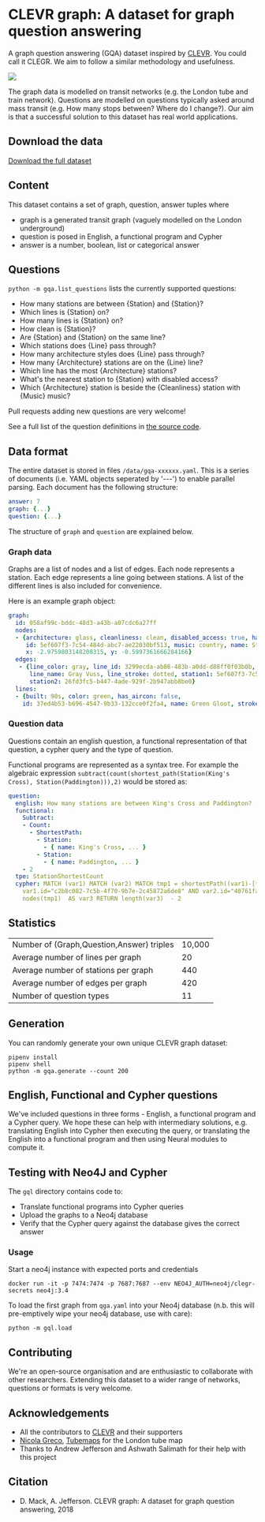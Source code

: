 # CLEVR graph: A dataset for graph question answering

A graph question answering (GQA) dataset inspired by [CLEVR](https://cs.stanford.edu/people/jcjohns/clevr/). You could call it CLEGR. We aim to follow a similar methodology and usefulness.

<img src="https://raw.githubusercontent.com/davidsketchdeck/clevr-graph/master/assets/example2_qa.png"/>

The graph data is modelled on transit networks (e.g. the London tube and train network). Questions are modelled on questions typically asked around mass transit (e.g. How many stops between? Where do I change?). Our aim is that a successful solution to this dataset has real world applications.

## Download the data

[Download the full dataset](https://drive.google.com/open?id=1r2BS07_2lB25Vlo6a9HiafewTGENmI80)

## Content

This dataset contains a set of graph, question, answer tuples where
- graph is a generated transit graph (vaguely modelled on the London underground)
- question is posed in English, a functional program and Cypher
- answer is a number, boolean, list or categorical answer

## Questions

`python -m gqa.list_questions` lists the currently supported questions:

 - How many stations are between {Station} and {Station}?
 - Which lines is {Station} on?
 - How many lines is {Station} on?
 - How clean is {Station}?
 - Are {Station} and {Station} on the same line?
 - Which stations does {Line} pass through?
 - How many architecture styles does {Line} pass through?
 - How many {Architecture} stations are on the {Line} line?
 - Which line has the most {Architecture} stations?
 - What's the nearest station to {Station} with disabled access?
 - Which {Architecture} station is beside the {Cleanliness} station with {Music} music?

Pull requests adding new questions are very welcome!

See a full list of the question definitions in [the source code](https://github.com/Octavian-ai/clevr-graph/blob/master/gqa/questions.py).

## Data format

The entire dataset is stored in files `/data/gqa-xxxxxx.yaml`. This is a series of documents (i.e. YAML objects seperated by '---') to enable parallel parsing. Each document has the following structure: 

```yaml
answer: 7
graph: {...}
question: {...}

```

The structure of `graph` and `question` are explained below.


### Graph data

Graphs are a list of nodes and a list of edges. Each node represents a station. Each edge represents a line going between stations. A list of the different lines is also included for convenience.

Here is an example graph object:
```yaml
graph:
  id: 058af99c-bddc-48d3-a43b-a07cdc6a27ff
  nodes:
  - {architecture: glass, cleanliness: clean, disabled_access: true, has_rail: false, 
     id: 5ef607f3-7c54-484d-abc7-ae22030bf513, music: country, name: Stub Grove, size: small, 
     x: -2.9759803148208315, y: -0.5997361666284166}
  edges:
   - {line_color: gray, line_id: 3299ecda-ab86-483b-a0dd-d88ff0f03b0b,
      line_name: Gray Vuss, line_stroke: dotted, station1: 5ef607f3-7c54-484d-abc7-ae22030bf513,
      station2: 26fd3fc5-b447-4ade-929f-2b947abb8be0}
  lines:
  - {built: 90s, color: green, has_aircon: false,
    id: 37ed4b53-b696-4547-9b33-132cce0f2fa4, name: Green Gloot, stroke: dotted}
```


### Question data

Questions contain an english question, a functional representation of that question, a cypher query and the type of question.

Functional programs are represented as a syntax tree. For example the algebraic expression `subtract(count(shortest_path(Station(King's Cross), Station(Paddington))),2)` would be stored as:

```yaml
question:
  english: How many stations are between King's Cross and Paddington?
  functional:
    Subtract:
    - Count:
      - ShortestPath:
        - Station:
          - { name: King's Cross, ... }
        - Station:
          - { name: Paddington, ... }
    - 2
  tpe: StationShortestCount
  cypher: MATCH (var1) MATCH (var2) MATCH tmp1 = shortestPath((var1)-[*]-(var2))  WHERE
    var1.id="c2b8c082-7c5b-4f70-9b7e-2c45872a6de8" AND var2.id="40761fab-abd2-4acf-93ae-e8bd06f1e524"  WITH
    nodes(tmp1)  AS var3 RETURN length(var3)  - 2
```

## Statistics

<table>
  <tr><td>Number of (Graph,Question,Answer) triples</td><td>10,000</td></tr>
  <tr><td>Average number of lines per graph</td><td>20</td></tr>
  <tr><td>Average number of stations per graph</td><td>440</td></tr>
  <tr><td>Average number of edges per graph</td><td>420</td></tr>
  <tr><td>Number of question types</td><td>11</td></tr>
</table>

## Generation

You can randomly generate your own unique CLEVR graph dataset:
```shell
pipenv install
pipenv shell
python -m gqa.generate --count 200
```

## English, Functional and Cypher questions

We've included questions in three forms - English, a functional program and a Cypher query. We hope these can help with intermediary solutions, e.g. translating English into Cypher then executing the query, or translating the English into a functional program and then using Neural modules to compute it.

## Testing with Neo4J and Cypher

The `gql` directory contains code to:
 - Translate functional programs into Cypher queries
 - Upload the graphs to a Neo4j database
 - Verify that the Cypher query against the database gives the correct answer

### Usage

Start a neo4j instance with expected ports and credentials
```
docker run -it -p 7474:7474 -p 7687:7687 --env NEO4J_AUTH=neo4j/clegr-secrets neo4j:3.4
```

To load the first graph from `qga.yaml` into your Neo4j database (n.b. this will pre-emptively wipe your neo4j database, use with care):
```
python -m gql.load
```

## Contributing

We're an open-source organisation and are enthusiastic to collaborate with other researchers. Extending this dataset to a wider range of networks, questions or formats is very welcome.

## Acknowledgements

- All the contributors to [CLEVR](https://cs.stanford.edu/people/jcjohns/clevr/) and their supporters
- [Nicola Greco](https://twitter.com/nicolagreco), [Tubemaps](https://github.com/nicola/tubemaps) for the London tube map
- Thanks to Andrew Jefferson and Ashwath Salimath for their help with this project

## Citation

- D. Mack, A. Jefferson. CLEVR graph: A dataset for graph question answering, 2018


